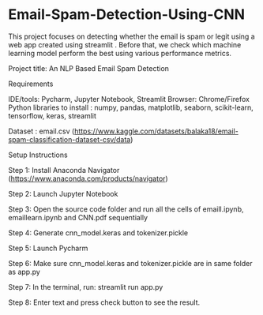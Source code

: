 # Email-Spam-Detection-Using-CNN
This project focuses on detecting whether the email is spam or legit using a web app created using streamlit . Before that, we check which machine learning model perform the best using various performance metrics. 

Project title: An NLP Based Email Spam Detection 

Requirements

IDE/tools: Pycharm, Jupyter Notebook, Streamlit
Browser: Chrome/Firefox
Python libraries to install : numpy, pandas, matplotlib, seaborn, scikit-learn, tensorflow, keras, streamlit

Dataset : email.csv (https://www.kaggle.com/datasets/balaka18/email-spam-classification-dataset-csv/data)

Setup Instructions

Step 1: Install Anaconda Navigator (https://www.anaconda.com/products/navigator)

Step 2: Launch Jupyter Notebook

Step 3: Open the source code folder and run all the cells of emaill.ipynb, emaillearn.ipynb and CNN.pdf sequentially 

Step 4: Generate cnn_model.keras and tokenizer.pickle

Step 5: Launch Pycharm 

Step 6: Make sure cnn_model.keras and tokenizer.pickle are in same folder as app.py

Step 7: In the terminal, run: streamlit run app.py

Step 8: Enter text and press check button to see the result.






